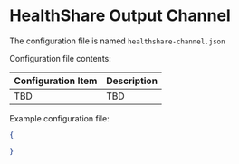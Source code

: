 # HealthShare Output Channel
The configuration file is named `healthshare-channel.json`

Configuration file contents:

| Configuration Item | Description |
|--------------------|-------------|
| TBD | TBD |

Example configuration file:
```JSON
{

}
```
